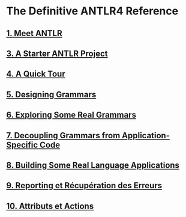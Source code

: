 ﻿# The Definitive ANTLR4 Reference

## [1. Meet ANTLR](Chapter_01)
## [3. A Starter ANTLR Project](Chapter_03)
## [4. A Quick Tour](Chapter_04)
## [5. Designing Grammars](Chapter_05)
## [6. Exploring Some Real Grammars](Chapter_06)
## [7. Decoupling Grammars from Application-Specific Code](Chapter_07)
## [8. Building Some Real Language Applications](Chapter_08)
## [9. Reporting et Récupération des Erreurs](Chapter_09)
## [10. Attributs et Actions](Chapter_10)
